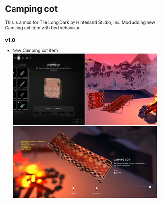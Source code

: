 # Camping cot
This is a mod for The Long Dark by Hinterland Studio, Inc.
Mod adding new Camping cot item with bed behaviour

### v1.0
* New Camping cot item 
![Screenshot](campingcot.jpg)


